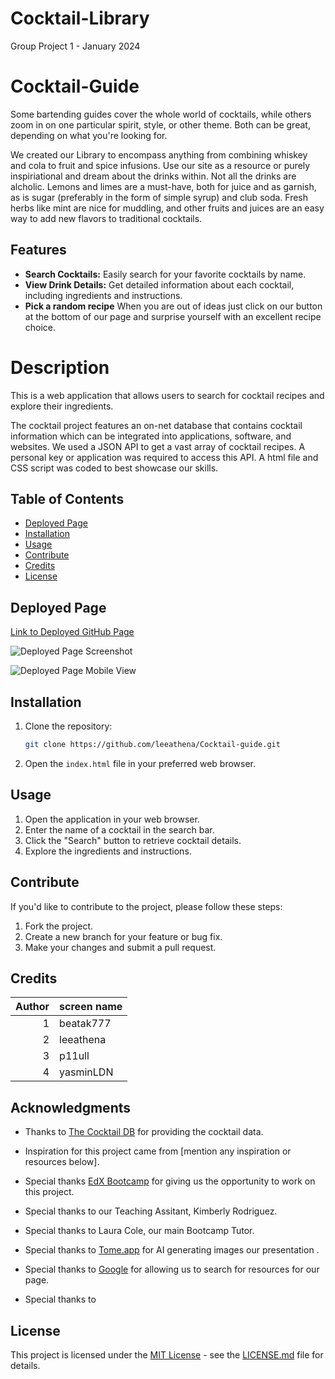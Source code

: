 # Cocktail-Library
Group Project 1 - January 2024 

# Cocktail-Guide

Some bartending guides cover the whole world of cocktails, while others zoom in on one particular spirit, style, or other theme. Both can be great, depending on what you're looking for. 

We created our Library to encompass anything from combining whiskey and cola to fruit and spice infusions. Use our site as a resource or purely inspiriational and dream about the drinks within. Not all the drinks are alcholic. Lemons and limes are a must-have, both for juice and as garnish, as is sugar (preferably in the form of simple syrup) and club soda. Fresh herbs like mint are nice for muddling, and other fruits and juices are an easy way to add new flavors to traditional cocktails. 

## Features

- **Search Cocktails:** Easily search for your favorite cocktails by name.
- **View Drink Details:** Get detailed information about each cocktail, including ingredients and instructions.
- **Pick a random recipe** When you are out of ideas just click on our button at the bottom of our page and surprise yourself with an excellent recipe choice.


# <a name='Description'></a>Description
This is a web application that allows users to search for cocktail recipes and explore their ingredients.

The cocktail project features an on-net database that contains cocktail information which can be integrated into applications, software, and websites. We used a JSON API to get a vast array of cocktail recipes. A personal key or application was required to access this API. A html file and CSS script was coded to best showcase our skills.  


## <a name='TableofContents'></a>Table of Contents


*  [Deployed Page](#DeployedPage)
*  [Installation](#Installation)
*  [Usage](#Usage)
*  [Contribute](#Contribute)
*  [Credits](#Credits)
*  [License](#License)

## <a name='DeployedPage'></a>Deployed Page

[Link to Deployed GitHub Page](https://leeathena.github.io/Cocktail-guide)

![Deployed Page Screenshot](scrnsht.png)

![Deployed Page Mobile View](scrmob.png)


## <a name='Installation'></a>Installation

1. Clone the repository:

    ```bash
    git clone https://github.com/leeathena/Cocktail-guide.git
    ```

2. Open the `index.html` file in your preferred web browser. 

## <a name='Usage'></a>Usage
1. Open the application in your web browser.
2. Enter the name of a cocktail in the search bar.
3. Click the "Search" button to retrieve cocktail details.
4. Explore the ingredients and instructions.

## <a name='Contribute'></a>Contribute

If you'd like to contribute to the project, please follow these steps:

1. Fork the project.
2. Create a new branch for your feature or bug fix.
3. Make your changes and submit a pull request.

## <a name='Credits'></a>Credits

| Author | screen name |
|-------:|-------------|
|     1  | beatak777   |
|     2  | leeathena   |
|     3  | p11ull      |
|     4  | yasminLDN   |

## Acknowledgments

- Thanks to [The Cocktail DB](https://www.thecocktaildb.com/) for providing the cocktail data.
- Inspiration for this project came from [mention any inspiration or resources below].

- Special thanks [EdX Bootcamp](https://www.edx.org/) for giving us the opportunity to work on this project.
- Special thanks to our Teaching Assitant, Kimberly Rodriguez.
- Special thanks to Laura Cole, our main Bootcamp Tutor.
- Special thanks to [Tome.app](https://tome.app/) for AI generating images our presentation .
- Special thanks to [Google](https://google.com) for allowing us to search for resources for our page.
- Special thanks to []()

## <a name='License'></a>License

This project is licensed under the [MIT License](LICENSE.md) - see the [LICENSE.md](LICENSE.md) file for details.
